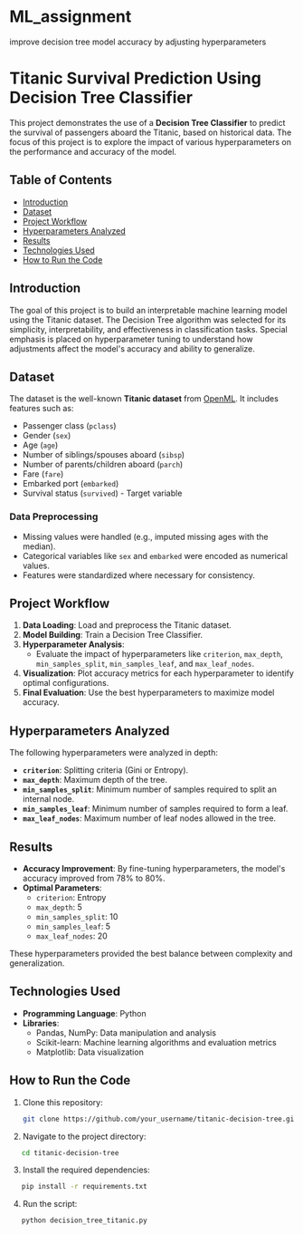 # ML_assignment
improve decision tree model accuracy by adjusting hyperparameters

# Titanic Survival Prediction Using Decision Tree Classifier

This project demonstrates the use of a **Decision Tree Classifier** to predict the survival of passengers aboard the Titanic, based on historical data. The focus of this project is to explore the impact of various hyperparameters on the performance and accuracy of the model.

## Table of Contents
- [Introduction](#introduction)
- [Dataset](#dataset)
- [Project Workflow](#project-workflow)
- [Hyperparameters Analyzed](#hyperparameters-analyzed)
- [Results](#results)
- [Technologies Used](#technologies-used)
- [How to Run the Code](#how-to-run-the-code)


## Introduction
The goal of this project is to build an interpretable machine learning model using the Titanic dataset. The Decision Tree algorithm was selected for its simplicity, interpretability, and effectiveness in classification tasks. Special emphasis is placed on hyperparameter tuning to understand how adjustments affect the model's accuracy and ability to generalize.

## Dataset
The dataset is the well-known **Titanic dataset** from [OpenML](https://www.openml.org/). It includes features such as:
- Passenger class (`pclass`)
- Gender (`sex`)
- Age (`age`)
- Number of siblings/spouses aboard (`sibsp`)
- Number of parents/children aboard (`parch`)
- Fare (`fare`)
- Embarked port (`embarked`)
- Survival status (`survived`) - Target variable

### Data Preprocessing
- Missing values were handled (e.g., imputed missing ages with the median).
- Categorical variables like `sex` and `embarked` were encoded as numerical values.
- Features were standardized where necessary for consistency.

## Project Workflow
1. **Data Loading**: Load and preprocess the Titanic dataset.
2. **Model Building**: Train a Decision Tree Classifier.
3. **Hyperparameter Analysis**:
   - Evaluate the impact of hyperparameters like `criterion`, `max_depth`, `min_samples_split`, `min_samples_leaf`, and `max_leaf_nodes`.
4. **Visualization**: Plot accuracy metrics for each hyperparameter to identify optimal configurations.
5. **Final Evaluation**: Use the best hyperparameters to maximize model accuracy.

## Hyperparameters Analyzed
The following hyperparameters were analyzed in depth:
- **`criterion`**: Splitting criteria (Gini or Entropy).
- **`max_depth`**: Maximum depth of the tree.
- **`min_samples_split`**: Minimum number of samples required to split an internal node.
- **`min_samples_leaf`**: Minimum number of samples required to form a leaf.
- **`max_leaf_nodes`**: Maximum number of leaf nodes allowed in the tree.

## Results
- **Accuracy Improvement**: By fine-tuning hyperparameters, the model's accuracy improved from 78% to 80%.
- **Optimal Parameters**:
  - `criterion`: Entropy
  - `max_depth`: 5
  - `min_samples_split`: 10
  - `min_samples_leaf`: 5
  - `max_leaf_nodes`: 20

These hyperparameters provided the best balance between complexity and generalization.

## Technologies Used
- **Programming Language**: Python
- **Libraries**:
  - Pandas, NumPy: Data manipulation and analysis
  - Scikit-learn: Machine learning algorithms and evaluation metrics
  - Matplotlib: Data visualization

## How to Run the Code
1. Clone this repository:
   ```bash
   git clone https://github.com/your_username/titanic-decision-tree.git
   
2. Navigate to the project directory:
```bash   
   cd titanic-decision-tree
```
3. Install the required dependencies:
```bash
   pip install -r requirements.txt
```
4. Run the script:
```bash
   python decision_tree_titanic.py
```

